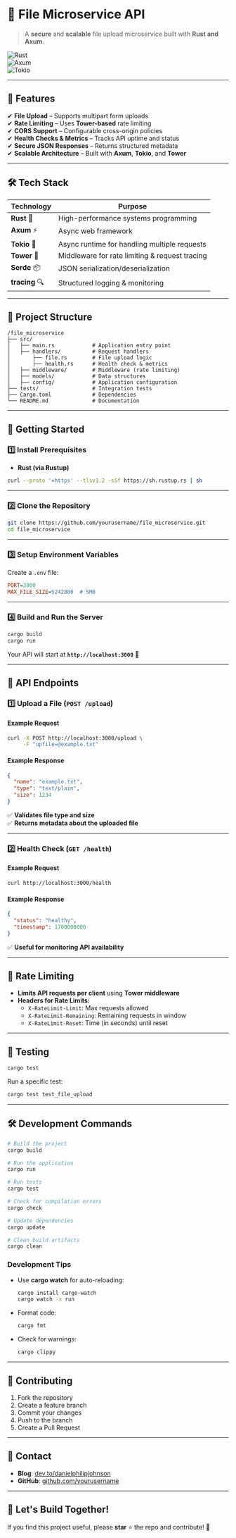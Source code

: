 # 🚀 **File Microservice API**  
> A **secure** and **scalable** file upload microservice built with **Rust and Axum**.  

![Rust](https://img.shields.io/badge/Rust-000000?style=for-the-badge&logo=rust&logoColor=white)  
![Axum](https://img.shields.io/badge/Axum-000000?style=for-the-badge&logo=rust&logoColor=white)  
![Tokio](https://img.shields.io/badge/Tokio-0052CC?style=for-the-badge&logo=tokio&logoColor=white)  

---

## 🌟 **Features**
✔ **File Upload** – Supports multipart form uploads  
✔ **Rate Limiting** – Uses **Tower-based** rate limiting  
✔ **CORS Support** – Configurable cross-origin policies  
✔ **Health Checks & Metrics** – Tracks API uptime and status  
✔ **Secure JSON Responses** – Returns structured metadata  
✔ **Scalable Architecture** – Built with **Axum**, **Tokio**, and **Tower**  

---

## 🛠 **Tech Stack**
| Technology | Purpose |
|------------|---------|
| **Rust** 🦀 | High-performance systems programming |
| **Axum** ⚡ | Async web framework |
| **Tokio** 🔄 | Async runtime for handling multiple requests |
| **Tower** 📡 | Middleware for rate limiting & request tracing |
| **Serde** 📦 | JSON serialization/deserialization |
| **tracing** 🔍 | Structured logging & monitoring |

---

## 📂 **Project Structure**
```
/file_microservice
├── src/
│   ├── main.rs            # Application entry point
│   ├── handlers/          # Request handlers
│       ├── file.rs        # File upload logic
│       ├── health.rs      # Health check & metrics
│   ├── middleware/        # Middleware (rate limiting)
│   ├── models/            # Data structures
│   ├── config/            # Application configuration
├── tests/                 # Integration tests
├── Cargo.toml             # Dependencies
└── README.md              # Documentation
```

---

## 🚀 **Getting Started**

### **1️⃣ Install Prerequisites**
- **Rust (via Rustup)**  
```sh
curl --proto '=https' --tlsv1.2 -sSf https://sh.rustup.rs | sh
```

---

### **2️⃣ Clone the Repository**
```sh
git clone https://github.com/yourusername/file_microservice.git
cd file_microservice
```

---

### **3️⃣ Setup Environment Variables**
Create a `.env` file:
```ini
PORT=3000
MAX_FILE_SIZE=5242880  # 5MB
```

---

### **4️⃣ Build and Run the Server**
```sh
cargo build
cargo run
```
Your API will start at **`http://localhost:3000`** 🎉

---

## 📡 **API Endpoints**

### **1️⃣ Upload a File (`POST /upload`)**
#### **Example Request**
```sh
curl -X POST http://localhost:3000/upload \
     -F "upfile=@example.txt"
```

#### **Example Response**
```json
{
  "name": "example.txt",
  "type": "text/plain",
  "size": 1234
}
```

✅ **Validates file type and size**  
✅ **Returns metadata about the uploaded file**  

---

### **2️⃣ Health Check (`GET /health`)**
#### **Example Request**
```sh
curl http://localhost:3000/health
```

#### **Example Response**
```json
{
  "status": "healthy",
  "timestamp": 1700000000
}
```

✅ **Useful for monitoring API availability**  

---

## 🔐 **Rate Limiting**
- **Limits API requests per client** using **Tower middleware**
- **Headers for Rate Limits:**  
  - `X-RateLimit-Limit`: Max requests allowed  
  - `X-RateLimit-Remaining`: Remaining requests in window  
  - `X-RateLimit-Reset`: Time (in seconds) until reset  

---

## 🧪 **Testing**
```sh
cargo test
```

Run a specific test:
```sh
cargo test test_file_upload
```

---

## 🛠 **Development Commands**

```sh
# Build the project
cargo build

# Run the application
cargo run

# Run tests
cargo test

# Check for compilation errors
cargo check

# Update dependencies
cargo update

# Clean build artifacts
cargo clean
```

### **Development Tips**
- Use **cargo watch** for auto-reloading:
  ```sh
  cargo install cargo-watch
  cargo watch -x run
  ```
- Format code:
  ```sh
  cargo fmt
  ```
- Check for warnings:
  ```sh
  cargo clippy
  ```

---

## 🤝 **Contributing**
1. Fork the repository  
2. Create a feature branch  
3. Commit your changes  
4. Push to the branch  
5. Create a Pull Request  

---

## 🔗 **Contact**
- **Blog**: [dev.to/danielphilipjohnson](https://dev.to/danielphilipjohnson)  
- **GitHub**: [github.com/yourusername](https://github.com/yourusername)  

---

## 🚀 **Let's Build Together!**
If you find this project useful, please **star** ⭐ the repo and contribute! 🎉  

